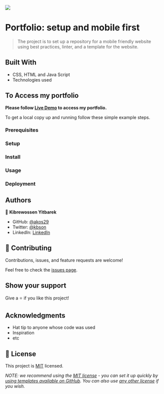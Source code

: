 ![](https://img.shields.io/badge/Microverse-blueviolet)

# Portfolio: setup and mobile first

> The project is to set up a repository for a mobile friendly website using best practices, linter, and a template for the website.

## Built With

- CSS, HTML and Java Script 
- Technologies used
<!--

## Live Demo (if available)

[Live Demo Link](https://livedemo.com)
-->

## To Access my portfolio

**Please follow [Live Demo](https://akos29.github.io/My-Portfolio/) to access my portfolio.**

To get a local copy up and running follow these simple example steps.

### Prerequisites

### Setup

### Install

### Usage

### Deployment

## Authors

👤 **Kibrewossen Yitbarek**

- GitHub: [@akos29](https://github.com/akos29)
- Twitter: [@kbson](https://twitter.com/twitterhandle)
- LinkedIn: [LinkedIn](https://linkedin.com/in/linkedinhandle)

## 🤝 Contributing

Contributions, issues, and feature requests are welcome!

Feel free to check the [issues page](../../issues/).

## Show your support

Give a ⭐️ if you like this project!

## Acknowledgments

- Hat tip to anyone whose code was used
- Inspiration
- etc

## 📝 License

This project is [MIT](./LICENSE) licensed.

_NOTE: we recommend using the [MIT license](https://choosealicense.com/licenses/mit/) - you can set it up quickly by [using templates available on GitHub](https://docs.github.com/en/communities/setting-up-your-project-for-healthy-contributions/adding-a-license-to-a-repository). You can also use [any other license](https://choosealicense.com/licenses/) if you wish._
